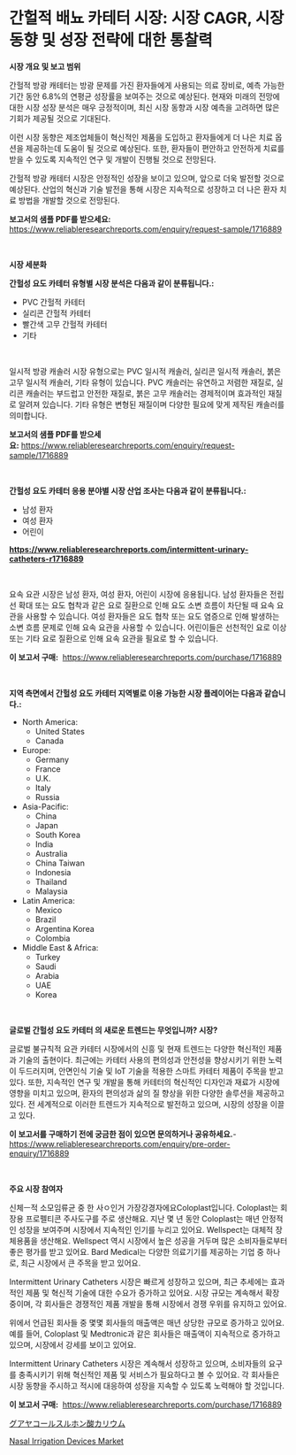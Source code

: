 <p><h1>간헐적 배뇨 카테터 시장: 시장 CAGR, 시장 동향 및 성장 전략에 대한 통찰력</h1></p><p><strong>시장 개요 및 보고 범위</strong></p>
<p><p>간헐적 방광 캐테터는 방광 문제를 가진 환자들에게 사용되는 의료 장비로, 예측 가능한 기간 동안 6.8%의 연평균 성장률을 보여주는 것으로 예상된다. 현재와 미래의 전망에 대한 시장 성장 분석은 매우 긍정적이며, 최신 시장 동향과 시장 예측을 고려하면 많은 기회가 제공될 것으로 기대된다.</p><p>이런 시장 동향은 제조업체들이 혁신적인 제품을 도입하고 환자들에게 더 나은 치료 옵션을 제공하는데 도움이 될 것으로 예상된다. 또한, 환자들이 편안하고 안전하게 치료를 받을 수 있도록 지속적인 연구 및 개발이 진행될 것으로 전망된다.</p><p>간헐적 방광 캐테터 시장은 안정적인 성장을 보이고 있으며, 앞으로 더욱 발전할 것으로 예상된다. 산업의 혁신과 기술 발전을 통해 시장은 지속적으로 성장하고 더 나은 환자 치료 방법을 개발할 것으로 전망된다.</p></p>
<p><strong>보고서의 샘플 PDF를 받으세요:</strong> <a href="https://www.reliableresearchreports.com/enquiry/request-sample/1716889">https://www.reliableresearchreports.com/enquiry/request-sample/1716889</a></p>
<p>&nbsp;</p>
<p><strong>시장 세분화</strong></p>
<p><strong>간헐성 요도 카테터 유형별 시장 분석은 다음과 같이 분류됩니다.:</strong></p>
<p><ul><li>PVC 간헐적 카테터</li><li>실리콘 간헐적 카테터</li><li>빨간색 고무 간헐적 카테터</li><li>기타</li></ul></p>
<p>&nbsp;</p>
<p><p>일시적 방광 캐솔러 시장 유형으로는 PVC 일시적 캐솔러, 실리콘 일시적 캐솔러, 붉은 고무 일시적 캐솔러, 기타 유형이 있습니다. PVC 캐솔러는 유연하고 저렴한 재질로, 실리콘 캐솔러는 부드럽고 안전한 재질로, 붉은 고무 캐솔러는 경제적이며 효과적인 재질로 알려져 있습니다. 기타 유형은 변형된 재질이며 다양한 필요에 맞게 제작된 캐솔러를 의미합니다.</p></p>
<p><strong>보고서의 샘플 PDF를 받으세요:</strong>&nbsp;<a href="https://www.reliableresearchreports.com/enquiry/request-sample/1716889">https://www.reliableresearchreports.com/enquiry/request-sample/1716889</a></p>
<p>&nbsp;</p>
<p><strong> 간헐성 요도 카테터 응용 분야별 시장 산업 조사는 다음과 같이 분류됩니다.:</strong></p>
<p><ul><li>남성 환자</li><li>여성 환자</li><li>어린이</li></ul></p>
<p><strong><a href="https://www.reliableresearchreports.com/intermittent-urinary-catheters-r1716889">https://www.reliableresearchreports.com/intermittent-urinary-catheters-r1716889</a></strong></p>
<p>&nbsp;</p>
<p><p>요속 요관 시장은 남성 환자, 여성 환자, 어린이 시장에 응용됩니다. 남성 환자들은 전립선 확대 또는 요도 협착과 같은 요로 질환으로 인해 요도 소변 흐름이 차단될 때 요속 요관을 사용할 수 있습니다. 여성 환자들은 요도 협착 또는 요도 염증으로 인해 발생하는 소변 흐름 문제로 인해 요속 요관을 사용할 수 있습니다. 어린이들은 선천적인 요로 이상 또는 기타 요로 질환으로 인해 요속 요관을 필요로 할 수 있습니다.</p></p>
<p><strong>이 보고서 구매:</strong>&nbsp; <a href="https://www.reliableresearchreports.com/purchase/1716889">https://www.reliableresearchreports.com/purchase/1716889</a></p>
<p>&nbsp;</p>
<p><strong>지역 측면에서 간헐성 요도 카테터 지역별로 이용 가능한 시장 플레이어는 다음과 같습니다.:</strong></p>
<p><ul>
    <li>
        North America:
        <ul>
            <li>United States</li>
            <li>Canada</li>
        </ul>
    </li>
    <li>
        Europe:
        <ul>
            <li>Germany</li>
            <li>France</li>
            <li>U.K.</li>
            <li>Italy</li>
            <li>Russia</li>
        </ul>
    </li>
    <li>
        Asia-Pacific:
        <ul>
            <li>China</li>
            <li>Japan</li>
            <li>South Korea</li>
            <li>India</li>
            <li>Australia</li>
            <li>China Taiwan</li>
            <li>Indonesia</li>
            <li>Thailand</li>
            <li>Malaysia</li>
        </ul>
    </li>
    <li>
        Latin America:
        <ul>
            <li>Mexico</li>
            <li>Brazil</li>
            <li>Argentina Korea</li>
            <li>Colombia</li>
        </ul>
    </li>
    <li>
        Middle East & Africa:
        <ul>
            <li>Turkey</li>
            <li>Saudi</li>
            <li>Arabia</li>
            <li>UAE</li>
            <li>Korea</li>
        </ul>
    </li>
    </ul></p>
<p>&nbsp;</p>
<p><strong>글로벌 간헐성 요도 카테터 의 새로운 트렌드는 무엇입니까? 시장?</strong></p>
<p><p>글로벌 불규칙적 요관 카테터 시장에서의 신흥 및 현재 트렌드는 다양한 혁신적인 제품과 기술의 출현이다. 최근에는 카테터 사용의 편의성과 안전성을 향상시키기 위한 노력이 두드러지며, 안면인식 기술 및 IoT 기술을 적용한 스마트 카테터 제품이 주목을 받고 있다. 또한, 지속적인 연구 및 개발을 통해 카테터의 혁신적인 디자인과 재료가 시장에 영향을 미치고 있으며, 환자의 편의성과 삶의 질 향상을 위한 다양한 솔루션을 제공하고 있다. 전 세계적으로 이러한 트렌드가 지속적으로 발전하고 있으며, 시장의 성장을 이끌고 있다.</p></p>
<p><strong>이 보고서를 구매하기 전에 궁금한 점이 있으면 문의하거나 공유하세요.</strong>- <a href="https://www.reliableresearchreports.com/enquiry/pre-order-enquiry/1716889">https://www.reliableresearchreports.com/enquiry/pre-order-enquiry/1716889</a></p>
<p>&nbsp;</p>
<p><strong>주요 시장 참여자</strong></p>
<p><p>신체ㅡ적 소모임류균 중 한 사ㅇ인거 가장강경자에요Coloplast입니다. Coloplast는 회장용 프로펠티콘 주사도구를 주로 생산해요. 지난 몇 년 동안 Coloplast는 매년 안정적인 성장을 보여주며 시장에서 지속적인 인기를 누리고 있어요. Wellspect는 대체적 장체용품을 생산해요. Wellspect 역시 시장에서 높은 성공을 거두며 많은 소비자들로부터 좋은 평가를 받고 있어요. Bard Medical는 다양한 의료기기를 제공하는 기업 중 하나로, 최근 시장에서 큰 주목을 받고 있어요. </p><p>Intermittent Urinary Catheters 시장은 빠르게 성장하고 있으며, 최근 추세에는 효과적인 제품 및 혁신적 기술에 대한 수요가 증가하고 있어요. 시장 규모는 계속해서 확장 중이며, 각 회사들은 경쟁적인 제품 개발을 통해 시장에서 경쟁 우위를 유지하고 있어요.</p><p>위에서 언급된 회사들 중 몇몇 회사들의 매출액은 매년 상당한 규모로 증가하고 있어요. 예를 들어, Coloplast 및 Medtronic과 같은 회사들은 매출액이 지속적으로 증가하고 있으며, 시장에서 강세를 보이고 있어요. </p><p>Intermittent Urinary Catheters 시장은 계속해서 성장하고 있으며, 소비자들의 요구를 충족시키기 위해 혁신적인 제품 및 서비스가 필요하다고 볼 수 있어요. 각 회사들은 시장 동향을 주시하고 적시에 대응하여 성장을 지속할 수 있도록 노력해야 할 것입니다.</p></p>
<p><strong>이 보고서 구매:</strong>&nbsp;&nbsp;<a href="https://www.reliableresearchreports.com/purchase/1716889">https://www.reliableresearchreports.com/purchase/1716889</a></p>
<p><p><a href="https://github.com/Sophiaard2003/Market-Research-Report-List-1/blob/main/815171023297.md">グアヤコールスルホン酸カリウム</a></p><p><a href="https://github.com/brenzgnarento/Market-Research-Report-List-2/blob/main/nasal-irrigation-devices-market.md">Nasal Irrigation Devices Market</a></p></p>